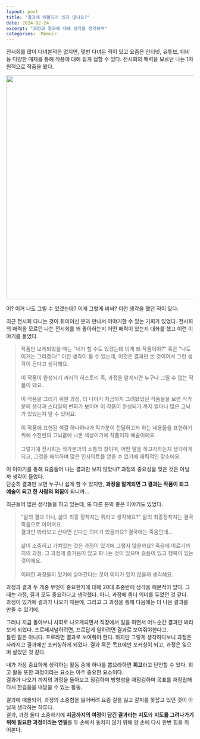 ```yaml
---
layout: post
title: "결과에 매몰되어 있지 않나요?"
date: 2024-02-24
excerpt: "과정과 결과에 대해 생각을 정리하며"
categories:  Memoir
---
```


전시회를 많이 다녀본적은 없지만, 몇번 다녀온 적이 있고 요즘은 인터넷, 유튜브, 티비 등 다양한 매체를 통해 작품에 대해 쉽게 접할 수 있다. 전시회의 매력을 모르던 나는 1차원적으로 작품을 봤다.

<div align=center>
  <img width=600 src="https://www.dropbox.com/scl/fi/99c1m96u2nxw7nox2hg2x/art.png?dl=1"/>
</div>

어? 이거 나도 그릴 수 있겠는데? 이게 그렇게 비싸? 이런 생각을 했던 적이 있다.

최근 전시회 다니는 것이 취미이신 분과 만나서 이야기할 수 있는 기회가 있었다. 전시회의 매력을 모르던 나는 전시회를 왜 좋아하는지 어떤 매력이 있는지 대화를 했고 이런 이야기를 들었다.

> 작품만 보게되었을 때는 "내가 할 수도 있겠는데 이게 왜 작품이야?" 혹은 "나도 이거는 그리겠다!" 이런 생각이 들 수 있는데, 이것은 결과만 본 것이여서 그런 생각이 든다고 생각해요. <br/><br/>
> 이 작품이 완성되기 까지의 히스토리 즉, 과정을 알게되면 누구나 그릴 수 없는 작품이 돼요. <br/><br/>
> 이 작품을 그리기 위한 과정, 더 나아가 지금까지 그려왔었던 작품들을 보면 작가분의 생각과 스타일의 변화가 보이며 이 작품이 완성되기 까지 얼마나 많은 고뇌가 있었는지 알 수 있어요. <br/><br/>
> 이 작품에 표현된 색깔 하나하나가 작가분이 전달하고자 하는 내용들을 표현하기 위해 수천번의 고뇌끝에 나온 색상이기에 작품이자 예술이에요. <br/><br/>
> 그렇기에 전시회는 작가분과의 소통의 창이며, 어떤 말을 하고자하는지 생각하게 되고, 그것을 해석하며 많은 인사이트를 얻을 수 있기에 매력적인 장소에요.

이 이야기를 통해 요즘들어 나는 결과만 보지 않았나? 과정의 중요성을 잊은 것은 아닐까 생각이 들었다. <br/>
단순히 결과만 보면 누구나 쉽게 할 수 있지만, **과정을 알게되면 그 결과는 작품이 되고 예술이 되고 한 사람의 외침**이 되니까...


최근들어 많은 생각들을 하고 있는데, 또 다른 분의 좋은 이야기도 있었다.

> "삶의 결과 아니, 삶의 최종 정착지는 뭐라고 생각해요?" 삶의 최종정착지는 결국 죽음으로 이어져요. <br/>
> 결과만 봐라보고 산다면 산다는 의미가 있을까요? 결국에는 죽음인데... <br/><br/>
> 삶이 소중하고 가치있는 것은 과정이 있기에 그렇지 않을까요? 죽음에 이르기까지의 과정. 그 과정에 즐거움이 있고 화나는 것이 있으며 슬픔이 있고 행복이 있는 것이에요. <br/><br/>
> 이러한 과정들이 있기에 살아간다는 것이 의미가 있지 않을까 생각해요.

과정과 결과 두 개중 무엇이 중요한지에 대해 20대 초중반에 생각을 해본적이 있다. 그때는 과정, 결과 모두 중요하다고 생각했다. 아니, 과정에 좀더 의미를 두었던 것 같다. <br/>
과정이 있기에 결과가 나오기 때문에, 그리고 그 과정을 통해 다음에는 더 나은 결과를 만들 수 있기에.

그러나 지금 돌아보니 사회로 나오게되면서 직장에서 일을 하면서 어느순간 결과만 봐라보게 되었다. 프로페셔널하려면, 프로답게 일하려면 결과로 보여줘야한다고. <br/>
틀린 말은 아니다. 프로라면 결과로 보여줘야 한다. 하지만 그렇게 생각하다보니 과정은 사라지고 결과에만 포커싱하게 되었다. 결과 혹은 목표에만 포커싱이 되고, 과정은 잊으며 살았던 것 같다.

내가 가장 중요하게 생각하는 활동 중에 하나를 뽑으라하면 **회고**라고 단언할 수 있다. 회고 활동 또한 과정이라는 요소는 아주 중요한 요소이다. <br/>
결과가 나오기 까지의 과정을 돌아보고 점검하며 방향성을 재점검하며 목표를 재정립해 다시 한걸음을 내딛을 수 있는 활동.

결과에 매몰되어, 과정의 소중함을 잃어버려 요즘 길을 잃고 갈피를 못잡고 있던 것이 아닐까 생각하는 하루다. <br/>
결과, 과정 둘다 소중하기에 **지금까지의 여정이 담긴 결과라는 지도**와 **지도를 그려나가기 위해 필요한 과정이라는 연필**를 두 손에서 놓치지 않기 위해 양 손에 다시 한번 힘을 쥐어본다.
